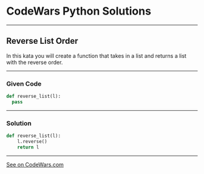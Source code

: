 # CodeWars Python Solutions

---

## Reverse List Order

In this kata you will create a function that takes in a list and returns a list with the reverse order.

---

### Given Code

```python
def reverse_list(l):
  pass
```
---

### Solution

```python
def reverse_list(l):
    l.reverse()
    return l
```

-------

[See on CodeWars.com](https://www.codewars.com/kata/53da6d8d112bd1a0dc00008b/train/python)
